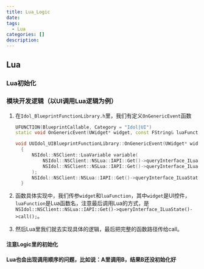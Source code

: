 ```yaml
---
title: Lua_Logic
date: 
tags:
  - Lua
categories: []
description: 
---
```


## Lua

### Lua初始化

### 模块开发逻辑（以UI调用Lua逻辑为例）

1. 在`Idol_BlueprintFunctionLibrary.h`里，我们有定义`OnGenericEvent`函数

    ```cpp
    UFUNCTION(BlueprintCallable, Category = "Idol|UI")
    static void OnGenericEvent(UWidget* widget, const FString& luaFunction);

    void UUIdol_UIBlueprintFunctionLibrary::OnGenericEvent(UWidget* widget, const FString& luaFunction)
      {
          NSIdol::NSClient::LuaVariable variable(
              NSIdol::NSClient::NSLua::IAPI::Get()->queryInterface_ILuaState(), 
              NSIdol::NSClient::NSLua::IAPI::Get()->queryInterface_ILuaState()->createVariable(widget)
          );
          NSIdol::NSClient::NSLua::IAPI::Get()->queryInterface_ILuaState()->call(luaFunction, variable);
      }
    ```

2. 函数具体实现中，我们传参`widget`和`luaFunction`，其中`widget`是UI控件，`luaFunction`是Lua函数名，注意最后调用Lua的方式，是 `NSIdol::NSClient::NSLua::IAPI::Get()->queryInterface_ILuaState()->call();`。

3. 然后Lua里我们就去实现具体的逻辑，最后把完整的函数路径传给call。


#### 注意Logic里的初始化

#### Lua也会出现调用顺序的问题，比如说：A里调用B，结果B还没初始化好